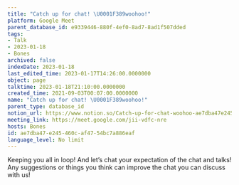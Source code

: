 ```yaml
---
title: "Catch up for chat! \U0001F389woohoo!"
platform: Google Meet
parent_database_id: e9339446-880f-4ef0-8ad7-8ad1f507dded
tags:
- Talk
- 2023-01-18
- Bones
archived: false
indexDate: 2023-01-18
last_edited_time: 2023-01-17T14:26:00.0000000
object: page
talktime: 2023-01-18T21:10:00.0000000
created_time: 2021-09-03T00:07:00.0000000
name: "Catch up for chat! \U0001F389woohoo!"
parent_type: database_id
notion_url: https://www.notion.so/Catch-up-for-chat-woohoo-ae7dba47e245460caf4754bc7a886eaf
meeting_link: https://meet.google.com/jii-vdfc-nre
hosts: Bones
id: ae7dba47-e245-460c-af47-54bc7a886eaf
language_level: No limit
---
```


Keeping you all in loop! And let’s chat your expectation of the chat and talks!
Any suggestions or things you think can improve the chat you can discuss with us!





